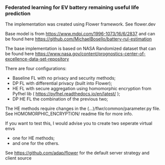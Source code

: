 ### Federated learning for EV battery remaining useful life prediction

The implementation was created using Flower framework. See flower.dev

Base model is from https://www.mdpi.com/1996-1073/16/6/2837 and 
can be found here https://github.com/MichaelBosello/battery-rul-estimation

The base implementation is based on NASA Randomized dataset that can
be found here https://www.nasa.gov/content/prognostics-center-of-excellence-data-set-repository

There are four configurations:
- Baseline FL with no privacy and security methods;
- DP FL with differential privacy (built into Flower);
- HE FL with secure aggregation using homomorphic encryption from Pyfhel lib ( https://pyfhel.readthedocs.io/en/latest/ );
- DP HE FL the combination of the previous two;

The HE methods require changes in the (...)/flwr/common/parameter.py file.
See HOMOMORPHIC_ENCRYPTION/ readme file for more info.

If you want to test this, I would advise you to create two seperate virtual envs
- one for HE methods;
- and one for the others.

See https://github.com/adap/flower for the default server strategy and client source
